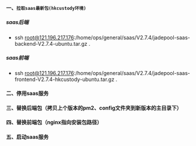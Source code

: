#### 一、`拉取saas最新包(hkcustody环境)`
##### saas后端
- ssh root@121.196.217.176:/home/ops/general/saas/V2.7.4/jadepool-saas-backend-V2.7.4-ubuntu.tar.gz .
##### saas前端
- ssh root@121.196.217.176:/home/ops/general/saas/V2.7.4/jadepool-saas-frontend-V2.7.4-hkcustody-ubuntu.tar.gz .
#### 二、停用saas服务
#### 三、替换后端包（拷贝上个版本的pm2、config文件夹到新版本的主目录下）
#### 四、替换前端包（nginx指向安装包路径）
#### 五、启动saas服务
